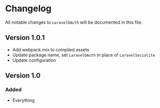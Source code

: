 # Changelog

All notable changes to `LaravelOAuth` will be documented in this file.

## Version 1.0.1
- Add webpack.mix to compiled assets
- Update package name, set `LaravelOAuth` in place of `LaravelSocialite`
- Update configuration

## Version 1.0

### Added
- Everything
